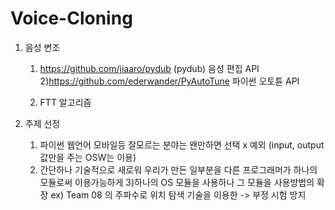 # Voice-Cloning

1. 음성 변조 

	1) https://github.com/jiaaro/pydub (pydub)
		음성 편집 API
	2)https://github.com/ederwander/PyAutoTune
		파이썬 오토튠 API

	3) FTT 알고리즘

2. 주제 선정
	1) 파이썬 웹언어 모바일등 잘모르는 분야는 왠만하면 선택 x
		예외 (input, output 값만을 주는 OSW는 이용)
	2) 간단하나 기술적으로 새로워 우리가 만든 일부분을 
		다른 프로그래머가 하나의 모듈로써 이용가능하게
	3)하나의 OS 모듈을 사용하나 그 모듈을 사용방법의 확장
		ex) Team 08 의 주파수로 위치 탐색 기술을 이용한 -> 부정 시험 방지